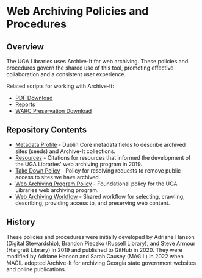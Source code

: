 # Web Archiving Policies and Procedures

## Overview

The UGA Libraries uses Archive-It for web archiving.
These policies and procedures govern the shared use of this tool,
promoting effective collaboration and a consistent user experience.   

Related scripts for working with Archive-It:
* [PDF Download](https://github.com/uga-libraries/web-download)
* [Reports](https://github.com/uga-libraries/web-archive-it-api)
* [WARC Preservation Download](https://github.com/uga-libraries/web-aip)

## Repository Contents

   - [Metadata Profile](metadata_profile.md) - Dublin Core metadata fields to describe archived sites (seeds) and Archive-It collections.
   - [Resources](resources.md) - Citations for resources that informed the development of the UGA Libraries' web archiving program in 2019.
   - [Take Down Policy](take_down_policy.md) - Policy for resolving requests to remove public access to sites we have archived.
   - [Web Archiving Program Policy](web_archiving_program.md) - Foundational policy for the UGA Libraries web archiving program.
   - [Web Archiving Workflow](web_archiving_workflow.md) - Shared workflow for selecting, crawling, describing, providing access to, and preserving web content. 

## History

These policies and procedures were initially developed by Adriane Hanson (Digital Stewardship), Brandon Pieczko (Russell Library), and Steve Armour (Hargrett Library) in 2019 and published to GitHub in 2020.
They were modified by Adriane Hanson and Sarah Causey (MAGIL) in 2022 when MAGIL adopted Archive-It for archiving Georgia state government websites and online publications.
